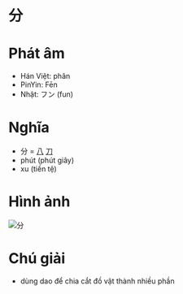 # 分

# Phát âm
* Hán Việt: phân
* PinYin: Fēn
* Nhật: フン (fun)

# Nghĩa
* 分 = [八](八.md) [刀](刀.md)
* phút (phút giây)
* xu (tiền tệ)

# Hình ảnh
![分](../img/分.png)

# Chú giải
+ dùng dao để chia cắt đồ vật thành nhiều phần

<script>window.HANZI_FIELD='分';</script>
